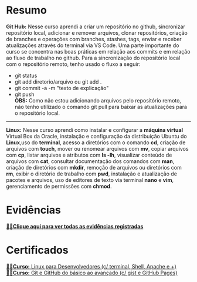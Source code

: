 # Resumo

**Git Hub:** Nesse curso aprendi a criar um repositório no github, sincronizar repositório local, adicionar e remover arquivos, clonar repositórios, criação de branches e operações com branches, stashes, tags, enviar e receber atualizações através do terminal via VS Code.
Uma parte importante do curso se concentra nas boas práticas em relação aos commits e em relação ao fluxo de trabalho no github.
Para a sincronização do repositório local com o repositório remoto, tenho usado o fluxo a seguir:
- git status
- git add diretorio/arquivo ou git add .
- git commit -a -m "texto de explicação"
- git push  
**OBS:** Como não estou adicionando arquivos pelo repositório remoto, não tenho utilizado o comando git pull para baixar as atualizações para o repositório local.
---  

**Linux:** Nesse curso aprendi como instalar e configurar a **máquina virtual** Virtual Box da Oracle, instalação e configuração da distribuição Ubuntu do **Linux**,uso do **terminal**, acesso a diretórios com o comando **cd**, criação de arquivos com **touch**, mover ou renomear arquivos com **mv**, copiar arquivos com **cp**, listar arquivos e atributos com **ls -lh**, visualizar conteúdo de arquivos com **cat**, consultar documentação dos comandos com **man**, criação de diretórios com **mkdir**, remoção de arquivos ou diretórios com **rm**, exibir o diretório de trabalho com **pwd**, instalação e atualização de pacotes e arquivos, uso de editores de texto via terminal **nano** e **vim**, gerenciamento de permissões com **chmod**.

# Evidências

[🕵️‍♂️**Clique aqui para ver todas as evidências registradas** ](evidencias)


# Certificados

[🧑‍🎓**Curso:** Linux para Desenvolvedores (c/ terminal, Shell, Apache e +)](/Sprint%201/certificados/certificado_linux.pdf)  
[🧑‍🎓**Curso:** Git e GitHub do básico ao avançado (c/ gist e GitHub Pages)](/Sprint%201/certificados/certificado_git.pdf)



